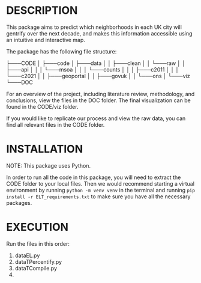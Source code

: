 # DESCRIPTION

This package aims to predict which neighborhoods in each UK city will gentrify over the next decade, and makes this information accessible using an intuitive and interactive map.

The package has the following file structure:

├───CODE
│   ├───code
│   ├───data
│   │   ├───clean
│   │   └───raw
│   │       ├───api
│   │       │   └───msoa
│   │       │       └───counts
│   │       │           ├───c2011
│   │       │           └───c2021
│   │       ├───geoportal
│   │       ├───govuk
│   │       └───ons
│   └───viz
└───DOC

For an overview of the project, including literature review, methodology, and conclusions, view the files in the DOC folder. The final visualization can be found in the CODE/viz folder.

If you would like to replicate our process and view the raw data, you can find all relevant files in the CODE folder.

# INSTALLATION

NOTE: This package uses Python.

In order to run all the code in this package, you will need to extract the CODE folder to your local files. Then we would recommend starting a virtual environment by running `python -m venv venv` in the terminal and running `pip install -r ELT_requirements.txt` to make sure you have all the necessary packages.

# EXECUTION

Run the files in this order:

1. dataEL.py
2. dataTPercentify.py
3. dataTCompile.py
4.